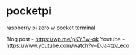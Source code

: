 # pocketpi
raspberry pi zero w pocket terminal

Blog post - https://wp.me/pKY3w-qk
Youtube - https://www.youtube.com/watch?v=DJa4tzv_eco
